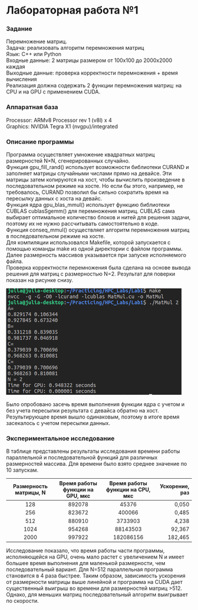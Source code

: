 # Лабораторная работа №1 
### Задание
Перемножение матриц.  
Задача: реализовать алгоритм перемножения матриц  
Язык: C++ или Python  
Входные данные: 2 матрицы размером от 100х100 до 2000х2000 каждая  
Выходные данные: проверка корректности перемножения + время вычисления  
Реализация должна содержать 2 функции перемножения матриц: на CPU и на GPU с
применением CUDA.  
### Аппаратная база
Processor: ARMv8 Processor rev 1 (v8l) x 4  
Graphics: NVIDIA Tegra X1 (nvgpu)/integrated  
### Описание программы
Программа осуществляет умножение квадратных матриц размерностей N×N, сгенерированных случайно.  
Функция gpu_fill_rand() использует возможности библиотеки CURAND и заполняет матрицы случайными числами прямо на девайсе. Эти матрицы затем копируются на хост, чтобы вычислить произведение в последовательном режиме на хосте. Но если бы этого, например, не требовалось, CURAND позволил бы сильно сократить время на пересылку данных с хоста на девайс.  
Функция ядра gpu_blas_mmul() использует функцию библиотеки CUBLAS cublasSgemm() для перемножения матриц. CUBLAS сама выбирает оптимальное количество блоков и нитей для решения задачи, поэтому их не нужно рассчитывать самостоятельно в коде.   
Функция conseq_mmul() осуществляет алгоритм перемножения матриц в последовательном режиме на хосте.  
Для компиляции использовался Makefile, которой запускается с помощью команды make из одной директории с файлом программы. Далее размерность массивов указывается при запуске исполняемого файла.  
Проверка корректности перемножения была сделана на основе вывода решения для матриц с размерностью N=2. Результат для поверки показан на рисунке снизу.  

![](Screenshot.png)

Было опробовано засечь время выполнения функции ядра с учетом и без учета пересылки результата с девайса обратно на хост. Результирующее время вышло одинаковым, поэтому в итоге время засекалось с учетом пересылки данных.
### Экспериментальное исследование
В таблице представлены результаты исследования времени работы параллельной и последовательной функций для различных размерностей массива. Для времени было взято среднее значение по 10 запускам.  

Размерность матрицы, N | Время работы функции на GPU, мкс | Время работы функции на CPU, мкс | Ускорение, раз
:----:|:-------:|:-----------:|------:
128 | 892078 | 45376 | 0,050
256 | 823672| 400066 | 0,485
512 | 880910 | 3733903 | 4,238
1024 | 954268 | 88143503 | 92,367
2000 | 997922 | 182086156 | 182,465

Исследование показало, что время работы части программы, исполняющейся на GPU, очень мало растет с увеличением N и имеет большее время выполнения для маленькой размерности, чем последовательный вариант. Для N=512 параллельная программа становится в 4 раза быстрее. Таким образом, зависимость ускорения от размерности матрицы выше линейной и программа на CUDA дает существенный выигрыш во времени для размерностей матриц >512. Однако, для меньших матриц последовательный алгоритм выигрывает по скорости.  
